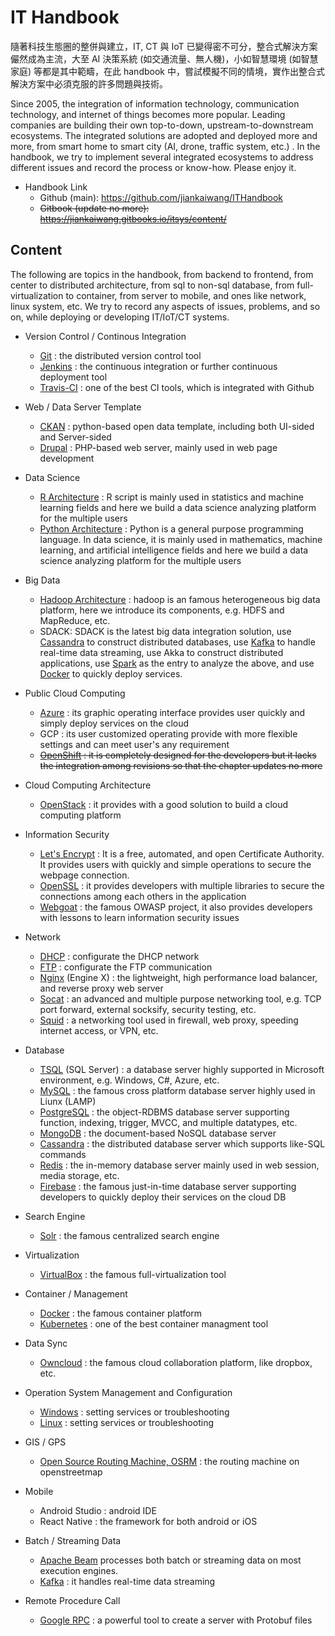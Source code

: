 # IT Handbook



隨著科技生態圈的整併與建立，IT, CT 與 IoT 已變得密不可分，整合式解決方案儼然成為主流，大至 AI 決策系統 \(如交通流量、無人機\)，小如智慧環境 \(如智慧家庭\) 等都是其中範疇，在此 handbook 中，嘗試模擬不同的情境，實作出整合式解決方案中必須克服的許多問題與技術。



Since 2005, the integration of information technology, communication technology, and internet of things becomes more popular. Leading companies are building their own top-to-down, upstream-to-downstream ecosystems. The integrated solutions are adopted and deployed more and more, from smart home to smart city (AI, drone, traffic system, etc.) . In the handbook, we try to implement several integrated ecosystems to address different issues and record the process or know-how. Please enjoy it.



* Handbook Link
  * Github (main): https://github.com/jiankaiwang/ITHandbook
  * ~~Gitbook (update no more): https://jiankaiwang.gitbooks.io/itsys/content/~~



## Content



The following are topics in the handbook, from backend to frontend, from center to distributed architecture, from sql to non-sql database, from full-virtualization to container, from server to mobile, and ones like network, linux system, etc. We try to record any aspects of issues, problems, and so on, while deploying or developing IT/IoT/CT systems.



* Version Control / Continous Integration
    * [Git](git/) : the distributed version control tool
    * [Jenkins](jenkins/) : the continuous integration or further continuous deployment tool
    * [Travis-CI](travis-ci/) : one of the best CI tools, which is integrated with Github
* Web / Data Server Template
    * [CKAN](ckan/) : python-based open data template, including both UI-sided and Server-sided
    * [Drupal](drupal/) : PHP-based web server, mainly used in web page development
* Data Science
    * [R Architecture](r_architecture/) : R script is mainly used in statistics and machine learning fields and here we build a data science analyzing platform for the multiple users
    * [Python Architecture](python_architecture/) : Python is a general purpose programming language. In data science, it is mainly used in mathematics, machine learning, and artificial intelligence fields and here we build a data science analyzing platform for the multiple users
* Big Data
    * [Hadoop Architecture](hadoop/) : hadoop is an famous heterogeneous big data platform, here we introduce its components, e.g. HDFS and MapReduce, etc.
    * SDACK:  SDACK is the latest big data integration solution, use [Cassandra](cassandra/) to construct distributed databases, use [Kafka](kafka/) to handle real-time data streaming, use Akka to construct distributed applications, use [Spark](spark/) as the entry to analyze the above, and use [Docker](docker/) to quickly deploy services.
* Public Cloud Computing 
    * [Azure](azure/) : its graphic operating interface provides user quickly and simply deploy services on the cloud
    * GCP : its user customized operating provide with more flexible settings and can meet user's any requirement
    * ~~[OpenShift](openshift/) : it is completely designed for the developers but it lacks the integration among revisions so that the chapter updates no more~~
* Cloud Computing Architecture
    * [OpenStack](openstack/) : it provides with a good solution to build a cloud computing platform
* Information Security
    * [Let's Encrypt](letsencrypt/) : It is a free, automated, and open Certificate Authority. It provides users with quickly and simple operations to secure the webpage connection.
    * [OpenSSL](openssl/) : it provides developers with multiple libraries to secure the connections among each others in the application
    * [Webgoat](webgoat/) : the famous OWASP project, it also provides developers with lessons to learn information security issues
* Network
    * [DHCP](dhcp/) : configurate the DHCP network
    * [FTP](ftp/) : configurate the FTP communication
    * [Nginx](nginx/) (Engine X) : the lightweight, high performance load balancer, and reverse proxy web server
    * [Socat](socat/) : an advanced and multiple purpose networking tool, e.g. TCP port forward, external socksify, security testing, etc.
    * [Squid](squid/) : a networking tool used in firewall, web proxy, speeding internet access, or VPN, etc.
* Database
    * [TSQL](tsql/) (SQL Server) : a database server highly supported in Microsoft environment, e.g. Windows, C#, Azure, etc.
    * [MySQL](mysql/) : the famous cross platform database server highly used in Liunx (LAMP)
    * [PostgreSQL](postgresql/) : the object-RDBMS database server supporting function, indexing, trigger, MVCC, and multiple datatypes, etc.
    * [MongoDB](mongodb/) : the document-based NoSQL database server
    * [Cassandra](cassandra/) : the distributed database server which supports like-SQL commands
    * [Redis](redis/) : the in-memory database server mainly used in web session, media storage, etc.
    * [Firebase](firebase/) : the famous just-in-time database server supporting developers to quickly deploy their services on the cloud DB
* Search Engine
    * [Solr](solr/) : the famous centralized search engine
* Virtualization
    * [VirtualBox](virtualbox/) : the famous full-virtualization tool
* Container / Management
    * [Docker](docker/) : the famous container platform
    * [Kubernetes](kubernetes/) : one of the best container managment tool
* Data Sync 
    * [Owncloud](owncloud/) : the famous cloud collaboration platform, like dropbox, etc.
* Operation System Management and Configuration
    * [Windows](windows/) : setting services or troubleshooting
    * [Linux](linux/) : setting services or troubleshooting
* GIS / GPS
    * [Open Source Routing Machine, OSRM](gis_gps/) : the routing machine on openstreetmap
* Mobile
    * Android Studio : android IDE
    * React Native : the framework for both android or iOS
* Batch / Streaming Data
    * [Apache Beam](apache_beam/) processes both batch or streaming data on most execution engines.
    * [Kafka](kafka/) : it handles real-time data streaming
* Remote Procedure Call

    * [Google RPC](grpc/) : a powerful tool to create a server with Protobuf files



